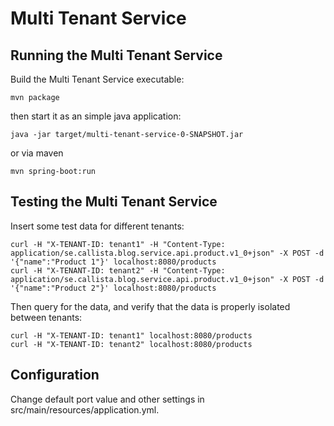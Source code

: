 # Multi Tenant Service

## Running the Multi Tenant Service

Build the Multi Tenant Service executable:

```
mvn package
```

then start it as an simple java application:

```
java -jar target/multi-tenant-service-0-SNAPSHOT.jar
```
or via maven
```
mvn spring-boot:run
```

## Testing the Multi Tenant Service

Insert some test data for different tenants:

```
curl -H "X-TENANT-ID: tenant1" -H "Content-Type: application/se.callista.blog.service.api.product.v1_0+json" -X POST -d '{"name":"Product 1"}' localhost:8080/products
curl -H "X-TENANT-ID: tenant2" -H "Content-Type: application/se.callista.blog.service.api.product.v1_0+json" -X POST -d '{"name":"Product 2"}' localhost:8080/products
```

Then query for the data, and verify that the data is properly isolated between tenants:

```
curl -H "X-TENANT-ID: tenant1" localhost:8080/products
curl -H "X-TENANT-ID: tenant2" localhost:8080/products
```

## Configuration

Change default port value and other settings in src/main/resources/application.yml.

